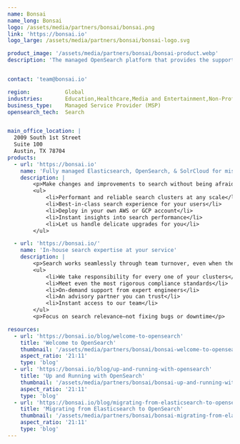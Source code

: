 ```yaml
---
name: Bonsai
name_long: Bonsai
logo: /assets/media/partners/bonsai/bonsai.png
link: 'https://bonsai.io'
logo_large: /assets/media/partners/bonsai/bonsai-logo.svg

product_image: '/assets/media/partners/bonsai/bonsai-product.webp'
description: 'The managed OpenSearch platform that provides the support of a search engineering team, but at a fraction of the cost.'


contact: 'team@bonsai.io'

region:           Global
industries:       Education,Healthcare,Media and Entertainment,Non-Profit,Retail and e-Commerce,Software and Technology,Financial Services
business_type:    Managed Service Provider (MSP)
opensearch_tech:  Search


main_office_location: |
  2009 South 1st Street
  Suite 100
  Austin, TX 78704
products:
  - url: 'https://bonsai.io'
    name: 'Fully managed Elasticsearch, OpenSearch, & SolrCloud for mission-critical search engines'
    description: |
        <p>Make changes and improvements to search without being afraid to break something or have to rewrite from scratch.</p>
        <ul>
            <li>Performant and reliable search clusters at any scale</li>
            <li>Best-in-class search experience for your users</li>
            <li>Deploy in your own AWS or GCP account</li>
            <li>Instant insights into search performance</li>
            <li>Let us handle delicate upgrades for you</li>
        </ul>

  - url: 'https://bonsai.io/'
    name: 'In-house search expertise at your service'
    description: |
        <p>Search works seamlessly through team turnover, even when the original engineer who set it up leaves.</p>
        <ul>
            <li>We take responsibility for every one of your clusters</li>
            <li>Meet even the most rigorous compliance standards</li>
            <li>On-demand support from expert engineers</li>
            <li>An advisory partner you can trust</li>
            <li>Instant access to our team</li>
        </ul>
        <p>Focus on search relevance—not fixing bugs or downtime</p>

resources:
  - url: 'https://bonsai.io/blog/welcome-to-opensearch'
    title: 'Welcome to OpenSearch'
    thumbnail: '/assets/media/partners/bonsai/bonsai-welcome-to-opensearch.jpg'
    aspect_ratio: '21∶11'
    type: 'blog'
  - url: 'https://bonsai.io/blog/up-and-running-with-opensearch'
    title: 'Up and Running with OpenSearch'
    thumbnail: '/assets/media/partners/bonsai/bonsai-up-and-running-with-opensearch.jpg'
    aspect_ratio: '21∶11'
    type: 'blog'
  - url: 'https://bonsai.io/blog/migrating-from-elasticsearch-to-opensearch'
    title: 'Migrating from Elasticsearch to OpenSearch'
    thumbnail: '/assets/media/partners/bonsai/bonsai-migrating-from-elasticsearch-to-opensearch.jpg'
    aspect_ratio: '21∶11'
    type: 'blog'
---
```

